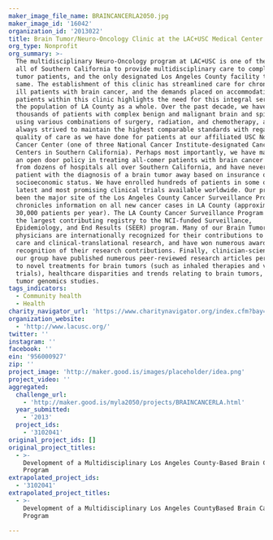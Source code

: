 ```yaml
---
maker_image_file_name: BRAINCANCERLA2050.jpg
maker_image_id: '16042'
organization_id: '2013022'
title: Brain Tumor/Neuro-Oncology Clinic at the LAC+USC Medical Center
org_type: Nonprofit
org_summary: >-
  The multidisciplinary Neuro-Oncology program at LAC+USC is one of the few in
  all of Southern California to provide multidisciplinary care to complex brain
  tumor patients, and the only designated Los Angeles County facility to do the
  same. The establishment of this clinic has streamlined care for chronically
  ill patients with brain cancer, and the demands placed on accommodating
  patients within this clinic highlights the need for this integral service to
  the population of LA County as a whole. Over the past decade, we have treated
  thousands of patients with complex benign and malignant brain and spine tumors
  using various combinations of surgery, radiation, and chemotherapy, and have
  always strived to maintain the highest comparable standards with regard to
  quality of care as we have done for patients at our affiliated USC Norris
  Cancer Center (one of three National Cancer Institute-designated Cancer
  Centers in Southern California). Perhaps most importantly, we have maintained
  an open door policy in treating all-comer patients with brain cancer referred
  from dozens of hospitals all over Southern California, and have never turned a
  patient with the diagnosis of a brain tumor away based on insurance or
  socioeconomic status. We have enrolled hundreds of patients in some of the
  latest and most promising clinical trials available worldwide. Our program has
  been the major site of the Los Angeles County Cancer Surveillance Program, and
  chronicles information on all new cancer cases in LA County (approximately
  30,000 patients per year). The LA County Cancer Surveillance Program is now
  the largest contributing registry to the NCI-funded Surveillance,
  Epidemiology, and End Results (SEER) program. Many of our Brain Tumor Center
  physicians are internationally recognized for their contributions to patient
  care and clinical-translational research, and have won numerous awards in
  recognition of their research contributions. Finally, clinician-scientists in
  our group have published numerous peer-reviewed research articles pertaining
  to novel treatments for brain tumors (such as inhaled therapies and vaccine
  trials), healthcare disparities and trends relating to brain tumors, and brain
  tumor genomics studies.
tags_indicators:
  - Community health
  - Health
charity_navigator_url: 'https://www.charitynavigator.org/index.cfm?bay=search.profile&ein=956000927'
organization_website:
  - 'http://www.lacusc.org/'
twitter: ''
instagram: ''
facebook: ''
ein: '956000927'
zip: ''
project_image: 'http://maker.good.is/images/placeholder/idea.png'
project_video: ''
aggregated:
  challenge_url:
    - 'http://maker.good.is/myla2050/projects/BRAINCANCERLA.html'
  year_submitted:
    - '2013'
  project_ids:
    - '3102041'
original_project_ids: []
original_project_titles:
  - >-
    Development of a Multidisciplinary Los Angeles County-Based Brain Cancer
    Program 
extrapolated_project_ids:
  - '3102041'
extrapolated_project_titles:
  - >-
    Development of a Multidisciplinary Los Angeles CountyBased Brain Cancer
    Program 

---
```

